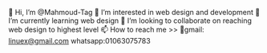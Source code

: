 👋 Hi, I’m @Mahmoud-Tag
👀 I’m interested in web design and development
🌱 I’m currently learning web design
💞️ I’m looking to collaborate on reaching web design to highest level
📫 How to reach me >> 📧gmail: linuex@gmail.com
whatsapp:01063075783
